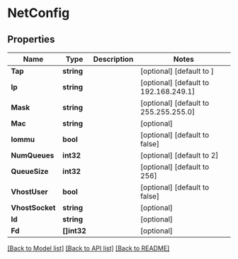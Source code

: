 # NetConfig

## Properties

Name | Type | Description | Notes
------------ | ------------- | ------------- | -------------
**Tap** | **string** |  | [optional] [default to ]
**Ip** | **string** |  | [optional] [default to 192.168.249.1]
**Mask** | **string** |  | [optional] [default to 255.255.255.0]
**Mac** | **string** |  | [optional]
**Iommu** | **bool** |  | [optional] [default to false]
**NumQueues** | **int32** |  | [optional] [default to 2]
**QueueSize** | **int32** |  | [optional] [default to 256]
**VhostUser** | **bool** |  | [optional] [default to false]
**VhostSocket** | **string** |  | [optional]
**Id** | **string** |  | [optional]
**Fd** | **[]int32** |  | [optional]

[[Back to Model list]](../README.md#documentation-for-models) [[Back to API list]](../README.md#documentation-for-api-endpoints) [[Back to README]](../README.md)


